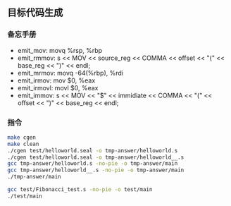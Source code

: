 ## 目标代码生成
### 备忘手册
* emit_mov: 
  movq	%rsp, %rbp
* emit_rmmov: 
  s << MOV << source_reg << COMMA << offset << "(" << base_reg << ")" << endl;
* emit_mrmov: 
  movq	-64(%rbp), %rdi
* emit_irmov: 
  mov	$0, %eax
* emit_irmovl: 
  movl	$0, %eax <printf>
* emit_immov: 
  s << MOV << "$" << immidiate << COMMA << "(" << offset << ")" << base_reg << endl;

### 指令
```bash
make cgen
make clean
./cgen test/helloworld.seal -o tmp-answer/helloworld.s  
./cgen test/helloworld.seal -o tmp-answer/helloworld__.s
gcc tmp-answer/helloworld.s -no-pie -o tmp-answer/main  
gcc tmp-answer/helloworld__.s -no-pie -o tmp-answer/main
./tmp-answer/main

gcc test/Fibonacci_test.s -no-pie -o test/main
./test/main
```